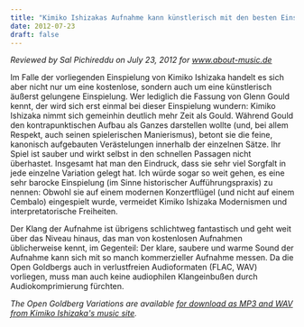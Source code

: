 ```yaml
---
title: "Kimiko Ishizakas Aufnahme kann künstlerisch mit den besten Einspielungen auf modernem Konzertflügel mithalten"
date: 2012-07-23
draft: false
---
```

*Reviewed by Sal Pichireddu on July 23, 2012 for www.about-music.de*

Im Falle der vorliegenden Einspielung von Kimiko Ishizaka handelt es sich aber nicht nur um eine kostenlose, sondern auch um eine künstlerisch äußerst gelungene Einspielung. Wer lediglich die Fassung von Glenn Gould kennt, der wird sich erst einmal bei dieser Einspielung wundern: Kimiko Ishizaka nimmt sich gemeinhin deutlich mehr Zeit als Gould. Während Gould den kontrapunktischen Aufbau als Ganzes darstellen wollte (und, bei allem Respekt, auch seinen spielerischen Manierismus), betont sie die feine, kanonisch aufgebauten Verästelungen innerhalb der einzelnen Sätze. Ihr Spiel ist sauber und wirkt selbst in den schnellen Passagen nicht überhastet. Insgesamt hat man den Eindruck, dass sie sehr viel Sorgfalt in jede einzelne Variation gelegt hat. Ich würde sogar so weit gehen, es eine sehr barocke Einspielung (im Sinne historischer Aufführungspraxis) zu nennen: Obwohl sie auf einem modernen Konzertflügel (und nicht auf einem Cembalo) eingespielt wurde, vermeidet Kimiko Ishizaka Modernismen und interpretatorische Freiheiten.

Der Klang der Aufnahme ist übrigens schlichtweg fantastisch und geht weit über das Niveau hinaus, das man von kostenlosen Aufnahmen üblicherweise kennt, im Gegenteil: Der klare, saubere und warme Sound der Aufnahme kann sich mit so manch kommerzieller Aufnahme messen. Da die Open Goldbergs auch in verlustfreien Audioformaten (FLAC, WAV) vorliegen, muss man auch keine audiophilen Klangeinbußen durch Audiokomprimierung fürchten.

<em>The Open Goldberg Variations are available [for download as MP3 and WAV from Kimiko Ishizaka's music site](https://music.kimiko-pianko.com).</em>

